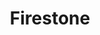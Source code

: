 ---
title: "Firestone"
url: /colorado-springs/firestone-south-academy-boulevard/
shop: car repair
---